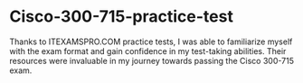 # Cisco-300-715-practice-test
Thanks to ITEXAMSPRO.COM practice tests, I was able to familiarize myself with the exam format and gain confidence in my test-taking abilities. Their resources were invaluable in my journey towards passing the Cisco 300-715 exam.
